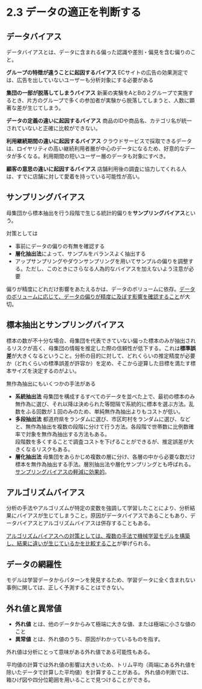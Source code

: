 # 2.3 データの適正を判断する

## データバイアス

データバイアスとは、データに含まれる偏った認識や差別・偏見を含む偏りのこと。

**グループの特徴が違うことに起因するバイアス** ECサイトの広告の効果測定では、広告を出していないユーザーも分析対象にする必要がある

**集団の一部が脱落してしまうバイアス** 新薬の実験をAとBの２グループで実施するとき、片方のグループで多くの参加者が実験から脱落してしまうと、人数に顕著な差が生じてしまう。

**データの定義の違いに起因するバイアス** 商品のIDや商品名、カテゴリ名が統一されていないと正確に比較ができない。

**利用継続期間の違いに起因するバイアス** クラウドサービスで採取できるデータは、ロイヤリティの高い継続利用者層が中心のデータになるため、好意的なデータが多くなる。利用期間の短いユーザー層のデータも対象にすべき。

**顧客の意思の違いに起因するバイアス** 店舗利用後の調査に協力してくれる人は、すでに店舗に対して愛着を持っている可能性が高い。

## サンプリングバイアス

母集団から標本抽出を行う段階で生じる統計的偏りを**サンプリングバイアス**という。

対策としては
- 事前にデータの偏りの有無を確認する
- **層化抽出法**によって、サンプルをバランスよく抽出する
- アップサンプリングやダウンサンプリングを用いてサンプルの偏りを調整する。ただし、このときにさらなる人為的なバイアスを加えないよう注意が必要

偏りが精度にどれだけ影響をあたえるかは、データのボリュームに依存。<u>データのボリュームに応じて、データの偏りが精度に及ぼす影響を確認すること</u>が大切。

## 標本抽出とサンプリングバイアス

標本の数が不十分な場合、母集団を代表できていない偏った標本のみが抽出されるリスクが高く、母集団の情報を推定した際の信頼性が低下する。これは**標準誤差**が大きくなるということ。分析の目的に対して、どれくらいの推定精度が必要か（どれくらいの標準誤差が許容か）を定め、そこから逆算した目標を満たす標本サイズを決定するのがよい。

無作為抽出にもいくつかの手法がある

- **系統抽出法** 母集団を構成するすべてのデータを並べた上で、最初の標本のみ無作為に選び、それ以降は決められた等間隔で系統的に標本を選ぶ方法。乱数をふる回数が１回のみのため、単純無作為抽出よりもコストが低い。
- **多段抽出法** 都道府県をランダムに選び、市区町村をランダムに選び、などと、無作為抽出を複数の段階に分けて行う方法。各段階で世帯数に比例数確率で対象を無作為抽出する方法もある。  
段階数を多くすることで調査コストを下げることができるが、推定誤差が大きくなるリスクもある。
- **層化抽出法** 母集団をあらかじめ複数の層に分け、各層の中から必要な数だけ標本を無作為抽出する手法。層別抽出法や層化サンプリングとも呼ばれる。<u>サンプリングバイアスの軽減に効果的</u>。

## アルゴリズムバイアス

分析の手法やアルゴリズムが特定の変数を強調して学習したことにより、分析結果にバイアスが生じてしまうこと。原因がデータバイアスであることもあり、データバイアスとアルゴリズムバイアスは併存することもある。

<u>アルゴリズムバイアスへの対策としては、複数の手法で機械学習モデルを構築し、結果に違いが生じているかを比較すること</u>が挙げられる。

## データの網羅性

モデルは学習データからパターンを発見するため、学習データに全く含まれない事例に関しては、正しく予測することはできない。

## 外れ値と異常値

- **外れ値** とは、他のデータからみて極端に大きな値、または極端に小さな値のこと
- **異常値** とは、外れ値のうち、原因がわかっているものを指す。

外れ値は分析にとって意味がある外れ値である可能性もある。

平均値の計算では外れ値の影響は大きいため、トリム平均（両端にある外れ値を除いたデータで計算した平均値）を計算することがある。
外れ値の判断では、箱ひげ図や四分位範囲を用いることで見つけることができる。
